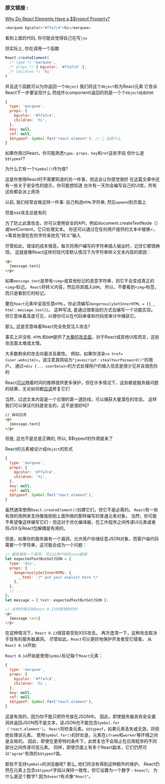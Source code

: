 ### 原文链接 :

[Why Do React Elements Have a $$typeof Property? ](https://overreacted.io/why-do-react-elements-have-typeof-property/)

```js
<marquee bgcolor="#ffa7c4">hi</marquee>
```

看到上面的代码, 你可能会觉得自己在写`jsx`

但实际上, 你在调用一个函数

```js
React.createElement(
  /* type */ 'marquee',
  /* props */ { bgcolor: '#ffa7c4' },
  /* children */ 'hi'
)
```

并且这个函数可以为你返回一个`Object`
我们将这个`Object`称为React元素
它告诉React下一步要呈现什么
而组件(component)返回的则是一个个`Object组成的树`

```js
{
  type: 'marquee',
  props: {
    bgcolor: '#ffa7c4',
    children: 'hi',
  },
  key: null,
  ref: null,
  $$typeof: Symbol.for('react.element'), // 🧐 这是什么
}
```

如果你用过React，你可能熟悉`type，props，key`和`ref`这些字段
但什么是`$$typeof`?

为什么它有一个`Symbol()`作为值?

这是你使用React时不需要知道的另一件事，但这会让你感觉很好
在这篇文章中还有一些关于安全性的提示，你可能想知道
也许有一天你会编写自己的UI库，所有这些都会派上用场

以前, 我们经常会做这样一件事: 自己构造`HTML`字符串, 然后`apeend`到页面上

但是xss攻击总是有的

为了防止此类攻击，你可以使用安全的API，例如document.createTextNode（）或textContent，它只处理文本。
你还可以通过在任何用户提供的文本中替换<，>等其他潜在危险字符来抢先"转义"输入

尽管如此，错误的成本很高，每次将用户编写的字符串插入输出时，记住它都很麻烦。
这就是像React这样的现代库默认情况下为字符串转义文本内容的原因：

```html
<p>
  {message.text}
</p>
```

如果`message.text`是带有`<img>`或其他标记的恶意字符串，则它不会变成真正的`<img>`标记。
`React`将转义内容，然后将其插入`DOM`。
所以，不要看到`<img>`标签，而只是看到它的标记。

要在`React`元素中呈现任意`HTML`，你必须编写`dangerouslySetInnerHTML = {{__ html：message.text}}`。
这种写法, 是通过很笨拙的方式去编写一个功能实现。
但它意味着高度可见，以便你可以在代码审查和代码库审计中捕获它。

那么, 这是否意味着React完全免受注入攻击?

事实上并没有. `HTML`和`DOM`提供了[大量的攻击面](https://github.com/facebook/react/issues/3473#issuecomment-90594748)，对于React或其他UI库而言，这些攻击面太难或太慢。

大多数剩余的攻击向量涉及属性。
例如，如果你渲染`<a href={user.website}>`，请注意其网站为`"javascript：stealYourPassword()"`的用户。
通过`<div {... userData}>`的方式处理用户的输入信息是很少见并且很危险的

React[可以](https://github.com/facebook/react/issues/10506)随着时间的推移提供更多保护，但在许多情况下，这些都是服务器问题的结果，无论如何都[应该](https://github.com/facebook/react/issues/3473#issuecomment-91327040)修复它们

当然，过滤文本内容是一个合理的第一道防线，可以捕获大量潜在的攻击。
这样我们可以保证代码是安全的，这不是很好吗?

```html
// 自动过滤
<p>
  {message.text}
</p>
```

但是, 这也不是总是正确的, 所以, $$typeof的作用就来了

React的元素被设计成`Object`的形式

```js
{
  type: 'marquee',
  props: {
    bgcolor: '#ffa7c4',
    children: 'hi',
  },
  key: null,
  ref: null,
  $$typeof: Symbol.for('react.element'),
}
```

虽然通常使用`React.createElement()`创建它们，但它不是必需的。
`React`有一些有效的用例来支持像我刚刚上面所做的那样编写的普通元素对象。
当然，你可能不希望像这样编写它们 - 但这对于优化编译器，在工作程序之间传递UI元素或者将JSX与React包解耦是有用的。

但是，如果你的服务器有一个漏洞，允许用户存储任意JSON对象，而客户端代码需要一个字符串，这可能会成为一个问题：

```js
// 服务端有一个漏洞: 可以让用户保存json数据
let expectedTextButGotJSON = {
  type: 'div',
  props: {
    dangerouslySetInnerHTML: {
      __html: '/* put your exploit here */'
    },
  },
  // ...
};
let message = { text: expectedTextButGotJSON };

// 这样的情况在React 0.13时是很危险的
<p>
  {message.text}
</p>
```

在这种情况下，`React 0.13`很容易受到XSS攻击。
再次澄清一下，这种攻击取决于现有的服务器漏洞。
尽管如此，`React`可以更好地保护开发者受它侵害。
从`React 0.14`开始:

`React 0.14`开始是使用`Symbol`标记每个`React`元素：

```js
{
  type: 'marquee',
  props: {
    bgcolor: '#ffa7c4',
    children: 'hi',
  },
  key: null,
  ref: null,
  $$typeof: Symbol.for('react.element'),
}
```

这是有效的，因为你不能只把符号放在JSON中。
因此，即使服务器具有安全漏洞并返回JSON而不是文本，该JSON也不能包含`Symbol.for（'react.element'）`。
`React`将检查元素。`$$typeof`，如果元素丢失或无效，将拒绝处理该元素。
使用`Symbol.for()`的好处是，元素在`iframe`和`worker`等环境之间是全局的。
因此，即使在更奇特的条件下，此修复也不会阻止在应用程序的不同部分之间传递可信元素。
同样，即使页面上有多个React副本，它们仍然可以`"agree"`有效的`$$typeof`值。

那些不支持`Symbols`的浏览器呢?
那么, 他们将没有得到这种额外的保护。
React仍然在元素上包含`$$typeof`字段以保持一致性，但它设置为一个数字 - `0xeac7`。
为什么是这个数字?
因为`0xeac7`有点像`"React"`。
